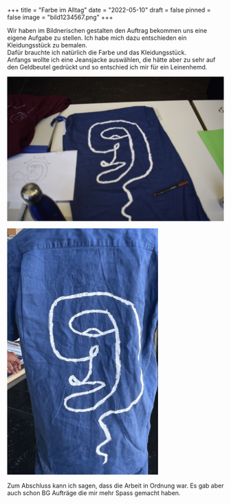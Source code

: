 +++
title = "Farbe im Alltag"
date = "2022-05-10"
draft = false
pinned = false
image = "bild1234567.png"
+++


Wir haben im Bildnerischen gestalten den Auftrag bekommen uns eine eigene Aufgabe zu stellen. Ich habe mich dazu entschieden ein Kleidungsstück zu bemalen. \
Dafür brauchte ich natürlich die Farbe und das Kleidungsstück. \
Anfangs wollte ich eine Jeansjacke auswählen, die hätte aber zu sehr auf den Geldbeutel gedrückt und so entschied ich mir für ein Leinenhemd.

![Hier wurde ich gerade fertig mit dem Aufzeichnen. Es lief nicht so wie geplant, da es viel aufwendiger war als erwartet. Das abstrakte Gesicht habe ich dennoch gut hinbekommen.](_dsc0386-1-.jpg "Arbeitsphase")

![So ist die Perspektive wenn es getragen wird.](bild1234567.png "Angezogen")

Zum Abschluss kann ich sagen, dass die Arbeit in Ordnung war. Es gab aber auch schon BG Aufträge die mir mehr Spass gemacht haben.